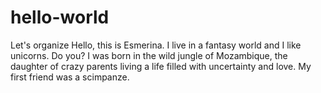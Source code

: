 # hello-world
Let's organize
Hello, this is Esmerina. I live in a fantasy world and I like unicorns. Do you? I was born in the wild jungle of Mozambique, the daughter of crazy parents living a life filled with uncertainty and love. My first friend was a scimpanze.
